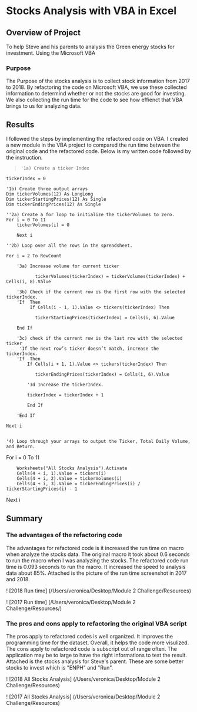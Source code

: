 # Stocks Analysis with VBA in Excel

## Overview of Project

To help Steve and his parents to analysis the Green energy stocks for investment. Using the Microsoft VBA 

### Purpose
The Purpose of the stocks analysis is to collect stock information from 2017 to 2018. By refactoring the code on Microsoft VBA, we use these collected information to determind whether or not the stocks are good for investing. We also collecting the run time for the code to see how effienct that VBA brings to us for analyzing data.   

## Results

I followed the steps by implementing the refactored code on VBA. I created a new module in the VBA project to compared the run time between the original code and the refactored code. Below is my written code followed by the instruction. 
>     '1a) Create a ticker Index
    tickerIndex = 0
    
    '1b) Create three output arrays
    Dim tickerVolumes(12) As LongLong
    Dim tickerStartingPrices(12) As Single
    Dim tickerEndingPrices(12) As Single

    ''2a) Create a for loop to initialize the tickerVolumes to zero.
    For i = 0 To 11
        tickerVolumes(i) = 0
         
        Next i
        
    ''2b) Loop over all the rows in the spreadsheet.
    
    For i = 2 To RowCount
    
        '3a) Increase volume for current ticker
        
               tickerVolumes(tickerIndex) = tickerVolumes(tickerIndex) + Cells(i, 8).Value
        
        '3b) Check if the current row is the first row with the selected tickerIndex.
        'If  Then
             If Cells(i - 1, 1).Value <> tickers(tickerIndex) Then

               tickerStartingPrices(tickerIndex) = Cells(i, 6).Value
               
        End If
        
        '3c) check if the current row is the last row with the selected ticker
         'If the next row’s ticker doesn’t match, increase the tickerIndex.
        'If  Then
            If Cells(i + 1, 1).Value <> tickers(tickerIndex) Then

               tickerEndingPrices(tickerIndex) = Cells(i, 6).Value

            '3d Increase the tickerIndex.
                    
            tickerIndex = tickerIndex + 1
            
            End If
                
        'End If
    
    Next i
    
    
    '4) Loop through your arrays to output the Ticker, Total Daily Volume, and Return.

  For i = 0 To 11
  
        Worksheets("All Stocks Analysis").Activate
        Cells(4 + i, 1).Value = tickers(i)
        Cells(4 + i, 2).Value = tickerVolumes(i)
        Cells(4 + i, 3).Value = tickerEndingPrices(i) / tickerStartingPrices(i) - 1
        
 Next i
## Summary

### The advantages of the refactoring code

The advantages for refactored code is it increased the run time on macro when analyze the stocks data. The original macro it took about 0.6 seconds to run the macro when I was analyzing the stocks. The refactored code run time is 0.093 seconds to run the macro. It increased the speed to analysis data about 85%. Attached is the picture of the run time screenshot in 2017 and 2018. 

 ! [2018 Run time] (/Users/veronica/Desktop/Module 2 Challenge/Resources)

! [2017 Run time] (/Users/veronica/Desktop/Module 2 Challenge/Resources/)

### The pros and cons apply to refactoring the original VBA script
The pros apply to refactored codes is well organized. It improves the programming time for the dataset. Overall, it helps the code more visulized. The cons apply to refactored code is subscript out of range often. The application may be to large to have the right informations to test the result. Attached is the stocks analysis for Steve's parent. These are some better stocks to invest which is "ENPH" and "Run". 

! [2018 All Stocks Analysis] (/Users/veronica/Desktop/Module 2 Challenge/Resources)

 ! [2017 All Stocks Analysis] (/Users/veronica/Desktop/Module 2 Challenge/Resources)

